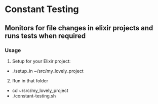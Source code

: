 # Constant Testing
## Monitors for file changes in elixir projects and runs tests when required

### Usage
1. Setup for your Elixir project:
  * ./setup_in ~/src/my_lovely_project

2. Run in that folder
  * cd ~/src/my_lovely_project
  * ./constant-testing.sh

